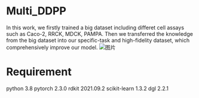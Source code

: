 # Multi_DDPP
In this work, we firstly trained a big dataset including differet cell assays such as Caco-2, RRCK, MDCK, PAMPA. Then we transferred the knowledge from the big dataset into our specific-task and high-fidelity dataset, which comprehensively improve our model.
![图片](https://github.com/user-attachments/assets/4c3a1859-a053-47d8-bfcb-71033336f58c)
# Requirement
python 3.8
pytorch 2.3.0
rdkit 2021.09.2
scikit-learn 1.3.2
dgl 2.2.1
